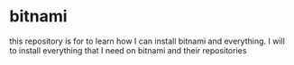 # bitnami
this repository is for to learn how I can install bitnami and everything.
I will to install everything that I need on bitnami and their repositories
